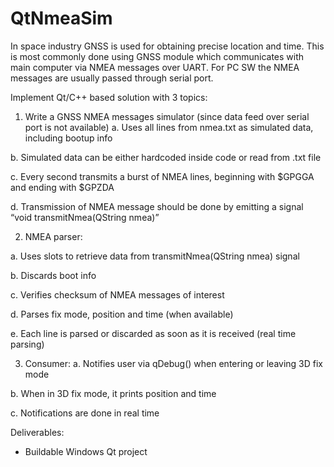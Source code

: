 # QtNmeaSim

In space industry GNSS is used for obtaining precise location and time. This is most commonly done
using GNSS module which communicates with main computer via NMEA messages over UART. For
PC SW the NMEA messages are usually passed through serial port.

Implement Qt/C++ based solution with 3 topics:
1. Write a GNSS NMEA messages simulator (since data feed over serial port is not available)
  a.  Uses all lines from nmea.txt as simulated data, including bootup info

  b.  Simulated data can be either hardcoded inside code or read from .txt file

  c.  Every second transmits a burst of NMEA lines, beginning with $GPGGA and ending
      with $GPZDA

  d.  Transmission of NMEA message should be done by emitting a signal “void
      transmitNmea(QString nmea)”

2. NMEA parser:

  a.  Uses slots to retrieve data from transmitNmea(QString nmea) signal

  b.  Discards boot info

  c.  Verifies checksum of NMEA messages of interest
  
  d.  Parses fix mode, position and time (when available)

  e.  Each line is parsed or discarded as soon as it is received (real time parsing)

3. Consumer:
  a.  Notifies user via qDebug() when entering or leaving 3D fix mode

  b.  When in 3D fix mode, it prints position and time

  c.  Notifications are done in real time

Deliverables:
  -   Buildable Windows Qt project
